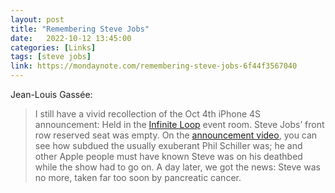 ```yaml
---
layout: post
title: "Remembering Steve Jobs"
date:   2022-10-12 13:45:00
categories: [Links]
tags: [steve jobs]
link: https://mondaynote.com/remembering-steve-jobs-6f44f3567040
---
```


Jean-Louis Gassée:

>I still have a vivid recollection of the Oct 4th iPhone 4S announcement: Held in the [Infinite Loop](https://en.wikipedia.org/wiki/Apple_Campus) event room. Steve Jobs’ front row reserved seat was empty. On the  [announcement video](https://www.google.com/url?sa=t&rct=j&q=&esrc=s&source=web&cd=&ved=2ahUKEwjH5af-8dH6AhWfLkQIHWKNBYsQwqsBegQIBxAB&url=https://www.youtube.com/watch?v=hSJqPul24DI&usg=AOvVaw0CdiqeejWsMCiwhlSs-Aqz), you can see how subdued the usually exuberant Phil Schiller was; he and other Apple people must have known Steve was on his deathbed while the show had to go on. A day later, we got the news: Steve was no more, taken far too soon by pancreatic cancer.
